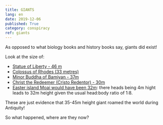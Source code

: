 ```yaml
---
title: GIANTS 
lang: en
date: 2019-12-06
published: True
category: conspiracy
ref: giants
---    
```


As opposed to what biology books and history books say, giants did exist!

Look at the size of:
* [Statue of Liberty - 46 m](https://en.wikipedia.org/wiki/Colossus_of_Rhodes) 
* [Colossus of Rhodes (33 metres)](https://en.wikipedia.org/wiki/Colossus_of_Rhodes)
* [Minor Buddha of Bamiyan - 37m](https://en.wikipedia.org/wiki/List_of_tallest_statues)
* [Christ the Redeemer (Cristo Redentor) - 30m](https://en.wikipedia.org/wiki/List_of_tallest_statues)
* [Easter island Moai would have been 32m](https://en.wikipedia.org/wiki/Moai): there heads being 4m hight leads to 32m height given the usual head:body ratio of 1:8.

These are just evidence that 35-45m height giant roamed the world during Antiquity!

So what happened, where are they now?
